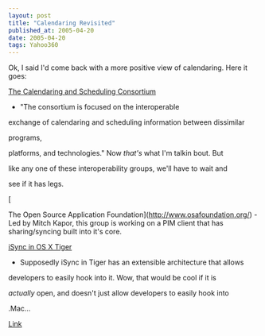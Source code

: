 ```yaml
---
layout: post
title: "Calendaring Revisited"
published_at: 2005-04-20
date: 2005-04-20
tags: Yahoo360
---
```


Ok, I said I'd come back with a more positive view of calendaring. Here it goes:  

[The Calendaring and Scheduling Consortium](http://www.calconnect.org/)  

- "The consortium is focused on the interoperable  

exchange of calendaring and scheduling information between dissimilar  

programs,  

platforms, and technologies." Now *that's* what I'm talkin bout. But  

like any one of these interoperability groups, we'll have to wait and  

see if it has legs.  

[  

The Open Source Application Foundation](http://www.osafoundation.org/) - Led by Mitch Kapor, this group is working on a PIM client that has sharing/syncing built into it's core.  

[iSync in OS X Tiger](http://www.apple.com/macosx/features/dotmacsync/)  

- Supposedly iSync in Tiger has an extensible architecture that allows  

developers to easily hook into it. Wow, that would be cool if it is  

*actually* open, and doesn't just allow developers to easily hook into  

.Mac...  

[Link]()  
